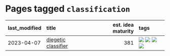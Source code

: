 # Pages tagged `classification`

|last_modified|title|est. idea maturity|tags
|:---|:---|---:|:---|
|2023-04-07|[diegetic classifier](../diegetic-classifier.md)|381|[![](https://img.shields.io/badge/tag-audio-c9145c)](../tags/audio.md) [![](https://img.shields.io/badge/tag-classification-7ffa70)](../tags/classification.md) [![](https://img.shields.io/badge/tag-experimental-c4fb38)](../tags/experimental.md) [![](https://img.shields.io/badge/tag-text2audio-418eb4)](../tags/text2audio.md)|
